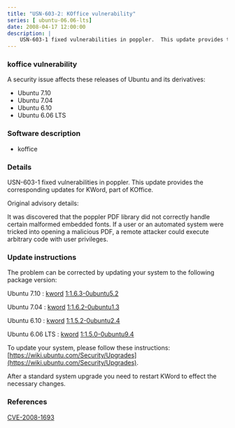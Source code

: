 ```yaml
---
title: "USN-603-2: KOffice vulnerability"
series: [ ubuntu-06.06-lts]
date: 2008-04-17 12:00:00
description: |
    USN-603-1 fixed vulnerabilities in poppler.  This update provides the corresponding updates for KWord, part of KOffice.
--- 
```

 
### koffice vulnerability

A security issue affects these releases of Ubuntu and its derivatives:

* Ubuntu 7.10
* Ubuntu 7.04
* Ubuntu 6.10
* Ubuntu 6.06 LTS

### Software description

* koffice 

### Details

USN-603-1 fixed vulnerabilities in poppler. This update provides the corresponding updates for KWord, part of KOffice.

Original advisory details:

 It was discovered that the poppler PDF library did not correctly handle certain malformed embedded fonts. If a user or an automated system were tricked into opening a malicious PDF, a remote attacker could execute arbitrary code with user privileges. 

### Update instructions

The problem can be corrected by updating your system to the following package version:

Ubuntu 7.10
 : [kword](https://launchpad.net/ubuntu/+source/koffice) <span> [1:1.6.3-0ubuntu5.2](https://launchpad.net/ubuntu/+source/koffice/1:1.6.3-0ubuntu5.2) </span> 

Ubuntu 7.04
 : [kword](https://launchpad.net/ubuntu/+source/koffice) <span> [1:1.6.2-0ubuntu1.3](https://launchpad.net/ubuntu/+source/koffice/1:1.6.2-0ubuntu1.3) </span> 

Ubuntu 6.10
 : [kword](https://launchpad.net/ubuntu/+source/koffice) <span> [1:1.5.2-0ubuntu2.4](https://launchpad.net/ubuntu/+source/koffice/1:1.5.2-0ubuntu2.4) </span> 

Ubuntu 6.06 LTS
 : [kword](https://launchpad.net/ubuntu/+source/koffice) <span> [1:1.5.0-0ubuntu9.4](https://launchpad.net/ubuntu/+source/koffice/1:1.5.0-0ubuntu9.4) </span> 

To update your system, please follow these instructions: [https://wiki.ubuntu.com/Security/Upgrades](https://wiki.ubuntu.com/Security/Upgrades).

After a standard system upgrade you need to restart KWord to effect the necessary changes. 

### References

 [CVE-2008-1693](http://people.ubuntu.com/~ubuntu-security/cve/CVE-2008-1693)
 
